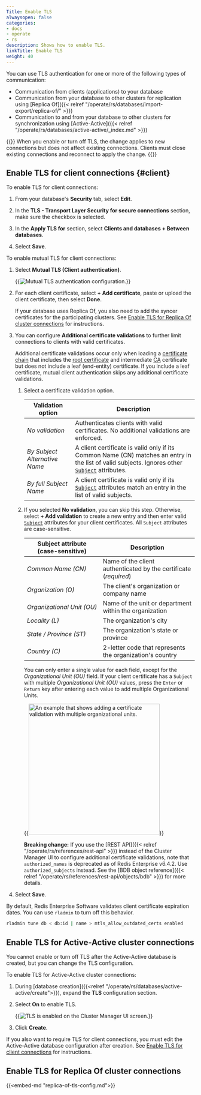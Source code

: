 ```yaml
---
Title: Enable TLS
alwaysopen: false
categories:
- docs
- operate
- rs
description: Shows how to enable TLS.
linkTitle: Enable TLS
weight: 40
---
```


You can use TLS authentication for one or more of the following types of communication:

- Communication from clients (applications) to your database
- Communication from your database to other clusters for replication using [Replica Of]({{< relref "/operate/rs/databases/import-export/replica-of/" >}})
- Communication to and from your database to other clusters for synchronization using [Active-Active]({{< relref "/operate/rs/databases/active-active/_index.md" >}})

{{<note>}}
When you enable or turn off TLS, the change applies to new connections but does not affect existing connections. Clients must close existing connections and reconnect to apply the change.
{{</note>}}

## Enable TLS for client connections {#client}

To enable TLS for client connections:

1. From your database's **Security** tab, select **Edit**.

1. In the **TLS - Transport Layer Security for secure connections** section, make sure the checkbox is selected.

1. In the **Apply TLS for** section, select **Clients and databases + Between databases**.

1. Select **Save**.

To enable mutual TLS for client connections:

1. Select **Mutual TLS (Client authentication)**.

    {{<image filename="images/rs/screenshots/databases/security-mtls-clients-7-8-2.png"  alt="Mutual TLS authentication configuration.">}}

1. For each client certificate, select **+ Add certificate**, paste or upload the client certificate, then select **Done**.

    If your database uses Replica Of, you also need to add the syncer certificates for the participating clusters. See [Enable TLS for Replica Of cluster connections](#enable-tls-for-replica-of-cluster-connections) for instructions.

1. You can configure **Additional certificate validations** to further limit connections to clients with valid certificates.

    Additional certificate validations occur only when loading a [certificate chain](https://en.wikipedia.org/wiki/Chain_of_trust#Computer_security) that includes the [root certificate](https://en.wikipedia.org/wiki/Root_certificate) and intermediate [CA](https://en.wikipedia.org/wiki/Certificate_authority) certificate but does not include a leaf (end-entity) certificate. If you include a leaf certificate, mutual client authentication skips any additional certificate validations.

    1. Select a certificate validation option.

        | Validation option | Description |
        |-------------------|-------------|
        | _No validation_ | Authenticates clients with valid certificates. No additional validations are enforced. |
        | _By Subject Alternative Name_ | A client certificate is valid only if its Common Name (CN) matches an entry in the list of valid subjects. Ignores other [`Subject`](https://datatracker.ietf.org/doc/html/rfc5280#section-4.1.2.6) attributes. |
        | _By full Subject Name_ | A client certificate is valid only if its [`Subject`](https://datatracker.ietf.org/doc/html/rfc5280#section-4.1.2.6) attributes match an entry in the list of valid subjects. |

    1. If you selected **No validation**, you can skip this step. Otherwise, select **+ Add validation** to create a new entry and then enter valid [`Subject`](https://datatracker.ietf.org/doc/html/rfc5280#section-4.1.2.6) attributes for your client certificates. All `Subject` attributes are case-sensitive.

        | Subject attribute<br />(case-sensitive) | Description |
        |-------------------|-------------|
        | _Common Name (CN)_ | Name of the client authenticated by the certificate (_required_) |
        | _Organization (O)_ | The client's organization or company name |
        | <nobr>_Organizational Unit (OU)_</nobr> | Name of the unit or department within the organization |
        | _Locality (L)_ | The organization's city |
        | _State / Province (ST)_ | The organization's state or province |
        | _Country (C)_ | 2-letter code that represents the organization's country |

        You can only enter a single value for each field, except for the _Organizational Unit (OU)_ field. If your client certificate has a `Subject` with multiple  _Organizational Unit (OU)_ values, press the `Enter` or `Return` key after entering each value to add multiple Organizational Units.

        {{<image filename="images/rs/screenshots/databases/security-mtls-add-cert-validation-multi-ou.png" width="350px" alt="An example that shows adding a certificate validation with multiple organizational units.">}}

        **Breaking change:** If you use the [REST API]({{< relref "/operate/rs/references/rest-api" >}}) instead of the Cluster Manager UI to configure additional certificate validations, note that `authorized_names` is deprecated as of Redis Enterprise v6.4.2. Use `authorized_subjects` instead. See the [BDB object reference]({{< relref "/operate/rs/references/rest-api/objects/bdb" >}}) for more details.

1. Select **Save**.

By default, Redis Enterprise Software validates client certificate expiration dates.  You can use `rladmin` to turn off this behavior.

```sh
rladmin tune db < db:id | name > mtls_allow_outdated_certs enabled
```

## Enable TLS for Active-Active cluster connections

You cannot enable or turn off TLS after the Active-Active database is created, but you can change the TLS configuration.

To enable TLS for Active-Active cluster connections:

1. During [database creation]({{<relref "/operate/rs/databases/active-active/create">}}), expand the **TLS** configuration section.

1. Select **On** to enable TLS.

    {{<image filename="images/rs/screenshots/databases/active-active-databases/enable-tls-for-active-active-db.png" alt="TLS is enabled on the Cluster Manager UI screen.">}}

1. Click **Create**.

If you also want to require TLS for client connections, you must edit the Active-Active database configuration after creation. See [Enable TLS for client connections](#client) for instructions.

## Enable TLS for Replica Of cluster connections

{{<embed-md "replica-of-tls-config.md">}}

